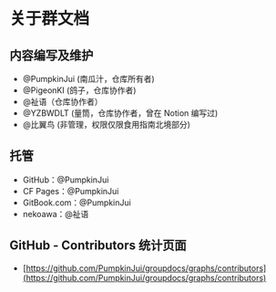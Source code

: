 # 关于群文档

## 内容编写及维护

- @PumpkinJui (南瓜汁，仓库所有者)
- @PigeonKI (鸽子，仓库协作者)
- @祉语（仓库协作者）
- @YZBWDLT (量筒，仓库协作者，曾在 Notion 编写过)
- @比翼鸟 (非管理，权限仅限食用指南北境部分)

## 托管

- GitHub：@PumpkinJui
- CF Pages：@PumpkinJui
- GitBook.com：@PumpkinJui
- nekoawa：@祉语

## GitHub - Contributors 统计页面

- [https://github.com/PumpkinJui/groupdocs/graphs/contributors](https://github.com/PumpkinJui/groupdocs/graphs/contributors)